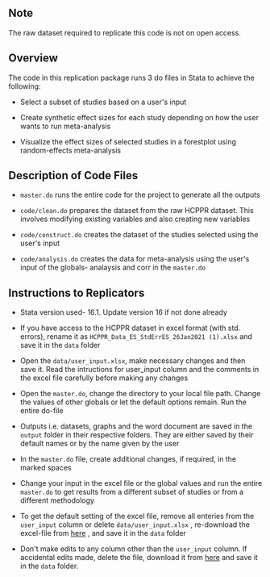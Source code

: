 ## Note

The raw dataset required to replicate this code is not on open access.


## Overview

The code in this replication package runs 3 do files in Stata to achieve the following:

* Select a subset of studies based on a user's input

* Create synthetic effect sizes for each study depending on how the user wants to run meta-analysis

* Visualize the effect sizes of selected studies in a forestplot using random-effects meta-analysis

## Description of Code Files

* ```master.do``` runs the entire code for the project to generate all the outputs

* ```code/clean.do``` prepares the dataset from the raw HCPPR dataset. This involves modifying existing variables and also creating new variables

* ```code/construct.do``` creates the dataset of the studies selected using the user's input

* ```code/analysis.do``` creates the data for meta-analysis using the user's input of the globals- analaysis and corr in the ```master.do```

## Instructions to Replicators
* Stata version used- 16.1. Update version 16 if not done already

* If you have access to the HCPPR dataset in excel format (with std. errors), rename it as ```HCPPR_Data_ES_StdErrES_26Jan2021 (1).xlsx``` and save it in the ```data``` folder

* Open the ```data/user_input.xlsx```, make necessary changes and then save it. Read the intructions for user_input column and the comments in the excel file carefully before making any changes

* Open the ```master.do```, change the directory to your local file path. Change the values of other globals or let the default options remain. Run the entire do-file

* Outputs i.e. datasets, graphs and the word document are saved in the ```output``` folder in their respective folders. They are either saved by their default names or by the name given by the user

* In the ```master.do``` file, create additional changes, if required, in the marked spaces

* Change your input in the excel file or the global values and run the entire ```master.do``` to get results from a different subset of studies or from a different methodology

* To get the default setting of the excel file, remove all enteries from the ```user_input``` column or delete ```data/user_input.xlsx``` , re-download the excel-file from [here](https://github.com/ruchikabhatia96/CDC_SR) , and save it in the ```data``` folder

* Don't make edits to any column other than the ```user_input``` column. If accidental edits made, delete the file, download it from [here](https://github.com/ruchikabhatia96/CDC_SR) and save it in the ```data``` folder.
